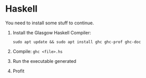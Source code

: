 # Haskell

You need to install some stuff to continue.

1. Install the Glasgow Haskell Compiler:
   
   ```shell
   sudo apt update && sudo apt install ghc ghc-prof ghc-doc
   ```

2. Compile: `ghc <file>.hs`
3. Run the executable generated
4. Profit